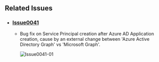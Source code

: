 ## Related Issues

- ### [Issue0041](https://github.com/expertasolutions/AzureADApplicationExtensions/issues/41)

  - Bug fix on Service Principal creation after Azure AD Application creation, cause by an external change between 'Azure Active Directory Graph' vs 'Microsoft Graph'.

    ![Issue0041-01](_ReleaseNotes/Issue0041/Issue0041-01.png)